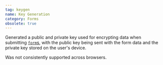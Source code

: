 ```yaml
---
tag: keygen
name: Key Generation
category: Forms
obsolete: true
---
```


Generated a public and private key used for encrypting data when submitting [`form`s](#form), with the public key being sent with the form data and the private key stored on the user's device.

Was not consistently supported across browsers.

